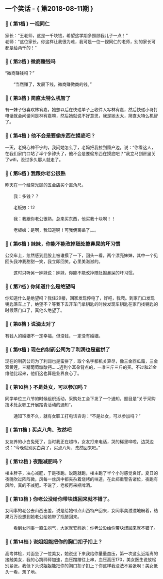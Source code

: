 ## 一个笑话 - { 第2018-08-11期 }
</hr>

### :jack_o_lantern: { 第1档 } 一视同仁
家长：“王老师，这是一千块钱，希望这学期多照顾我儿子一点！”<br/>老师：“这位家长，你这样让我很为难，我可是一位一视同仁的老师，别的家长可都是给两千的！”


### :jack_o_lantern: { 第2档 } 微商赚钱吗
“微商赚钱吗？”<br/><br/>　　“当然赚了，发展下线，微商赚微商的钱。”


### :jack_o_lantern: { 第3档 } 简直太特么机智了
有一妹子很喜欢林宥嘉，她想以后在快递单子上收件人写林宥嘉，然后快递小哥打电话就会问请问是林宥嘉嘛，然后她就说不好意思，我是她太太，简直太特么机智了。


### :jack_o_lantern: { 第4档 } 他不会是要偷东西在摸底吧？
一天，老妈心神不宁的，我问她怎么了，老妈把我拉到窗户边，说：“你看这人，在我们家门口站了半个多钟头了，他不会是要偷东西在摸底吧？”我立马到房里关了wifi，没过多久那人就走了。


### :jack_o_lantern: { 第5档 } 我跟你老公很熟
昨天在一个经常光顾的五金店买个直角尺。<br/><br/>　　我：多钱？？<br/><br/>　　老板娘：12<br/><br/>　　我：我跟你老公很熟，总来买东西，他买我十块啊！！<br/><br/>　　老板娘：是啊，我知道啊！可我俩离婚了。。。


### :jack_o_lantern: { 第6档 } 妹妹，你能不能改掉随处擦鼻屎的坏习惯
公交车上，忽然感到屁股上被谁摸了一下，回头一看，两个漂亮妹妹，其中一个见回头我冲我甜甜一笑，我立即回笑，心里美滋滋的。<br/><br/>　　这时只听另一妹妹说：妹妹，你能不能改掉随处擦鼻屎的坏习惯。


### :jack_o_lantern: { 第7档 } 你知道什么是绝望吗
你知道什么是绝望吗？我住29楼，回家发现停电了，好吧，我爬。到家门口发现钥匙落车上了，绝望不？等我下去开车门拿钥匙的时候发现车钥匙在家门找钥匙的时候落门口了，真他么绝望了。


### :jack_o_lantern: { 第8档 } 说滴太对了
有钱人的婚姻不一定幸福，但没钱，一定没有婚姻。


### :jack_o_lantern: { 第9档 } 现在的制药公司为了利润也是蛮拼了
现在的制药公司为了利润也是蛮拼了，取个名字都机关算尽，像三金西瓜霜，三金双黄莲，三精葡萄糖酸钙......遇到个耳朵背点的，一准三斤三斤的买。不过和21金维他比起来，他们这也算是业界良心了。


### :jack_o_lantern: { 第10档 } 不是处女，可以参加吗？
同学单位三八节的时候组织活动，采购处工会下发了一个通知，题目是“关于采购技术处女职工开展踏青活动的通知”。<br/><br/>　　通知下发不久，就有女职工打电话咨询：“不是处女，可以参加吗？”


### :jack_o_lantern: { 第11档 } 买点八角、孜然吧
女友养的小白兔死了，当时我正在超市，女友打来电话，哭的稀里哗啦，边哭边说：“今晚就别买白菜了，买点八角、孜然回来吧。”


### :jack_o_lantern: { 第12档 } 夜跑减肥吗？
楼主胖子，决心减肥，于是夜跑。说跑就跑，楼主跑了半个小时感觉良好。夏日的夜晚吹过阵阵微，风每一丝风中都夹杂着烧烤的味道。在此郑重警告诸位，夜跑有风险，真的不减肥。不说了，老板再来瓶啤酒。


### :jack_o_lantern: { 第13档 } 你老公没给你带块煤回来就不错了。
女同事的老公去山西出差，说是给她带点山西特产回来，女同事美滋滋地盼着，结果万万没想到她老公给她带了瓶醋回来。<br/><br/>　　看到女同事一直生闷气，大家就安慰她：你老公没给你带块煤回来就不错了。


### :jack_o_lantern: { 第14档 } 说姐姐能把你的胸口扣子扣上？
高考体检，对面坐了一位美女，她说坐下来我给你量量血压，第一次这么近距离的接触美女，我的心跳砰砰加速，血压蹭蹭往上串，血压高压170，美女医生说放松别紧张，我低下头说姐姐能把你的胸口扣子扣上？你这样我没法不紧张啊！美女低头一看，羞了地。

